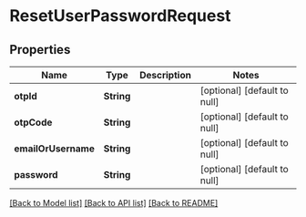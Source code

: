 # ResetUserPasswordRequest
## Properties

| Name | Type | Description | Notes |
|------------ | ------------- | ------------- | -------------|
| **otpId** | **String** |  | [optional] [default to null] |
| **otpCode** | **String** |  | [optional] [default to null] |
| **emailOrUsername** | **String** |  | [optional] [default to null] |
| **password** | **String** |  | [optional] [default to null] |

[[Back to Model list]](../README.md#documentation-for-models) [[Back to API list]](../README.md#documentation-for-api-endpoints) [[Back to README]](../README.md)

